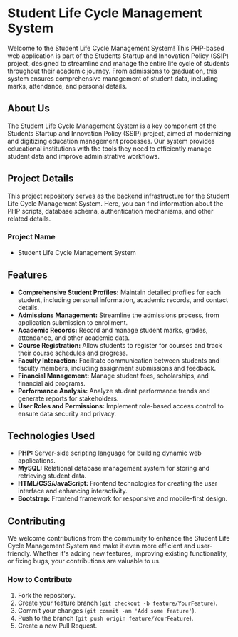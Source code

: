 # Student Life Cycle Management System

Welcome to the Student Life Cycle Management System! This PHP-based web application is part of the Students Startup and Innovation Policy (SSIP) project, designed to streamline and manage the entire life cycle of students throughout their academic journey. From admissions to graduation, this system ensures comprehensive management of student data, including marks, attendance, and personal details.

## About Us

The Student Life Cycle Management System is a key component of the Students Startup and Innovation Policy (SSIP) project, aimed at modernizing and digitizing education management processes. Our system provides educational institutions with the tools they need to efficiently manage student data and improve administrative workflows.

## Project Details

This project repository serves as the backend infrastructure for the Student Life Cycle Management System. Here, you can find information about the PHP scripts, database schema, authentication mechanisms, and other related details.

### Project Name

- Student Life Cycle Management System

## Features

- **Comprehensive Student Profiles:** Maintain detailed profiles for each student, including personal information, academic records, and contact details.
- **Admissions Management:** Streamline the admissions process, from application submission to enrollment.
- **Academic Records:** Record and manage student marks, grades, attendance, and other academic data.
- **Course Registration:** Allow students to register for courses and track their course schedules and progress.
- **Faculty Interaction:** Facilitate communication between students and faculty members, including assignment submissions and feedback.
- **Financial Management:** Manage student fees, scholarships, and financial aid programs.
- **Performance Analysis:** Analyze student performance trends and generate reports for stakeholders.
- **User Roles and Permissions:** Implement role-based access control to ensure data security and privacy.

## Technologies Used

- **PHP:** Server-side scripting language for building dynamic web applications.
- **MySQL:** Relational database management system for storing and retrieving student data.
- **HTML/CSS/JavaScript:** Frontend technologies for creating the user interface and enhancing interactivity.
- **Bootstrap:** Frontend framework for responsive and mobile-first design.

## Contributing

We welcome contributions from the community to enhance the Student Life Cycle Management System and make it even more efficient and user-friendly. Whether it's adding new features, improving existing functionality, or fixing bugs, your contributions are valuable to us.

### How to Contribute

1. Fork the repository.
2. Create your feature branch (`git checkout -b feature/YourFeature`).
3. Commit your changes (`git commit -am 'Add some feature'`).
4. Push to the branch (`git push origin feature/YourFeature`).
5. Create a new Pull Request.


